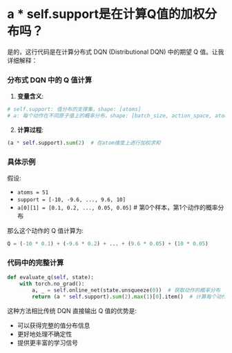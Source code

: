 # a * self.support是在计算Q值的加权分布吗？
是的，这行代码是在计算分布式 DQN (Distributional DQN) 中的期望 Q 值。让我详细解释：

### 分布式 DQN 中的 Q 值计算

1. **变量含义**:
```python
# self.support: 值分布的支撑集，shape: [atoms]
# a: 每个动作在不同原子值上的概率分布，shape: [batch_size, action_space, atoms]
```

2. **计算过程**:
```python
(a * self.support).sum(2)  # 在atom维度上进行加权求和
```

### 具体示例
假设:
- `atoms = 51`  
- `support = [-10, -9.6, ..., 9.6, 10]`  
- `a[0][1] = [0.1, 0.2, ..., 0.05, 0.05]`  # 第0个样本，第1个动作的概率分布

那么这个动作的 Q 值计算为:
```python
Q = (-10 * 0.1) + (-9.6 * 0.2) + ... + (9.6 * 0.05) + (10 * 0.05)
```

### 代码中的完整计算
```python
def evaluate_q(self, state):
    with torch.no_grad():
        a, _ = self.online_net(state.unsqueeze(0))  # 获取动作的概率分布
        return (a * self.support).sum(2).max(1)[0].item()  # 计算每个动作的期望Q值，然后取最大值
```

这种方法相比传统 DQN 直接输出 Q 值的优势是:
- 可以获得完整的值分布信息
- 更好地处理不确定性
- 提供更丰富的学习信号